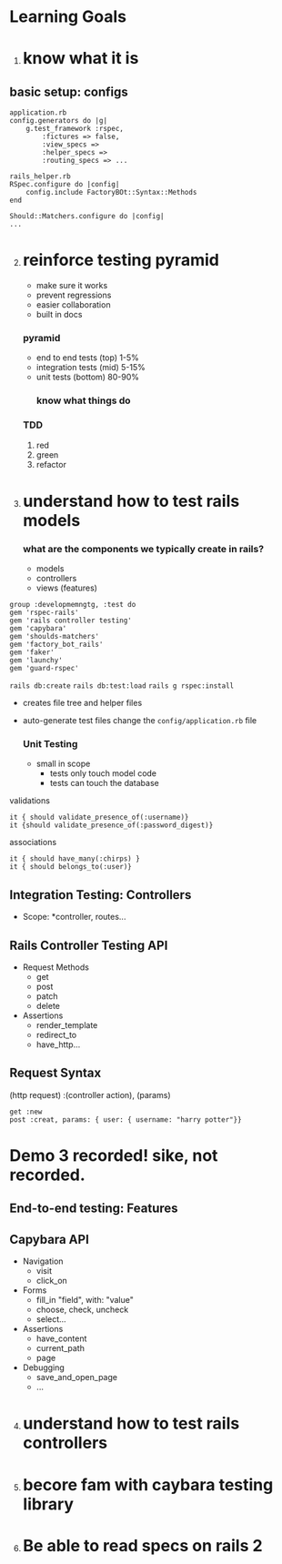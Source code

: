 # Learning Goals

1. # know what it is

## basic setup: configs

```
application.rb
config.generators do |g|
    g.test_framework :rspec,
        :fictures => false,
        :view_specs =>
        :helper_specs =>
        :routing_specs => ...
```

```
rails_helper.rb
RSpec.configure do |config|
    config.include FactoryBOt::Syntax::Methods
end

Should::Matchers.configure do |config|
...
```

2. # reinforce testing pyramid
   - make sure it works
   - prevent regressions
   - easier collaboration
   - built in docs
   ### pyramid
   - end to end tests (top)
     1-5%
   - integration tests (mid) 5-15%
   - unit tests (bottom)
     80-90%
     ### know what things do
   ### TDD
   1. red
   2. green
   3. refactor
3. # understand how to test rails models

   ### what are the components we typically create in rails?

   - models
   - controllers
   - views (features)

```
group :developmemngtg, :test do
gem 'rspec-rails'
gem 'rails controller testing'
gem 'capybara'
gem 'shoulds-matchers'
gem 'factory_bot_rails'
gem 'faker'
gem 'launchy'
gem 'guard-rspec'
```

`rails db:create`
`rails db:test:load`
`rails g rspec:install`

- creates file tree and helper files
- auto-generate test files
  change the `config/application.rb` file

  ### Unit Testing

  - small in scope
    - tests only touch model code
    - tests can touch the database

validations

```
it { should validate_presence_of(:username)}
it {should validate_presence_of(:password_digest)}

```

associations

```
it { should have_many(:chirps) }
it { should belongs_to(:user)}
```

## Integration Testing: Controllers

- Scope:
  \*controller, routes...

## Rails Controller Testing API

- Request Methods
  - get
  - post
  - patch
  - delete
- Assertions
  - render_template
  - redirect_to
  - have_http...

## Request Syntax

(http request) :(controller action), (params)

```
get :new
post :creat, params: { user: { username: "harry potter"}}
```

# Demo 3 recorded! sike, not recorded.

## End-to-end testing: Features

## Capybara API

- Navigation
  - visit
  - click_on
- Forms
  - fill_in "field", with: "value"
  - choose, check, uncheck
  - select...
- Assertions
  - have_content
  - current_path
  - page
- Debugging
  - save_and_open_page
  - ...

4. # understand how to test rails controllers
5. # becore fam with caybara testing library
6. # Be able to read specs on rails 2

